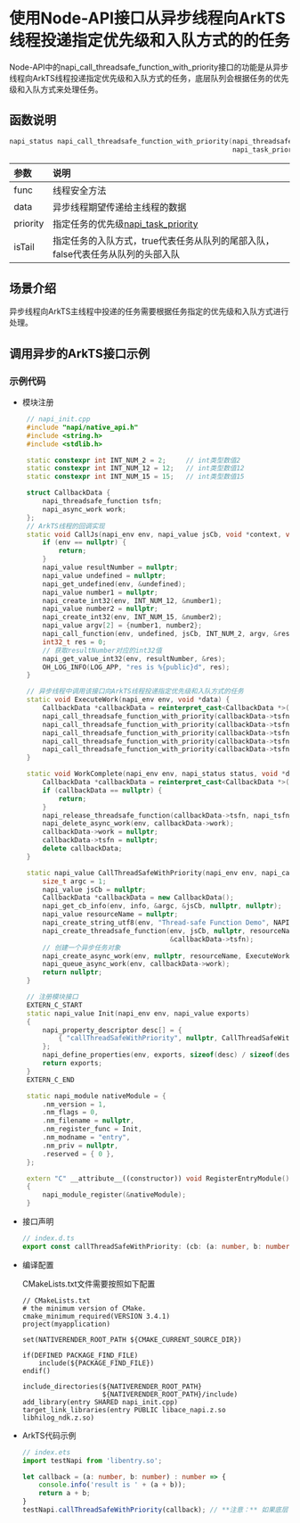 # 使用Node-API接口从异步线程向ArkTS线程投递指定优先级和入队方式的的任务
Node-API中的napi_call_threadsafe_function_with_priority接口的功能是从异步线程向ArkTS线程投递指定优先级和入队方式的任务，底层队列会根据任务的优先级和入队方式来处理任务。

## 函数说明

```cpp
napi_status napi_call_threadsafe_function_with_priority(napi_threadsafe_function func, void *data,
                                                        napi_task_priority priority, bool isTail);
```

| 参数            | 说明          |
| :------------- | :----------------------------- |
| func           | 线程安全方法                   |
| data           | 异步线程期望传递给主线程的数据  |
| priority       | 指定任务的优先级[napi_task_priority](napi-data-types-interfaces.md#线程安全任务优先级) |
| isTail         | 指定任务的入队方式，true代表任务从队列的尾部入队，false代表任务从队列的头部入队 |

## 场景介绍
异步线程向ArkTS主线程中投递的任务需要根据任务指定的优先级和入队方式进行处理。

## 调用异步的ArkTS接口示例

### 示例代码

- 模块注册

   ```c++
    // napi_init.cpp
    #include "napi/native_api.h"
    #include <string.h>
    #include <stdlib.h>

    static constexpr int INT_NUM_2 = 2;     // int类型数值2
    static constexpr int INT_NUM_12 = 12;   // int类型数值12
    static constexpr int INT_NUM_15 = 15;   // int类型数值15

    struct CallbackData {
        napi_threadsafe_function tsfn;
        napi_async_work work;
    };
    // ArkTS线程的回调实现
    static void CallJs(napi_env env, napi_value jsCb, void *context, void *data) {
        if (env == nullptr) {
            return;
        }
        napi_value resultNumber = nullptr;
        napi_value undefined = nullptr;
        napi_get_undefined(env, &undefined);
        napi_value number1 = nullptr;
        napi_create_int32(env, INT_NUM_12, &number1);
        napi_value number2 = nullptr;
        napi_create_int32(env, INT_NUM_15, &number2);
        napi_value argv[2] = {number1, number2};
        napi_call_function(env, undefined, jsCb, INT_NUM_2, argv, &resultNumber);
        int32_t res = 0;
        // 获取resultNumber对应的int32值
        napi_get_value_int32(env, resultNumber, &res);
        OH_LOG_INFO(LOG_APP, "res is %{public}d", res);
    }

    // 异步线程中调用该接口向ArkTS线程投递指定优先级和入队方式的任务
    static void ExecuteWork(napi_env env, void *data) {
        CallbackData *callbackData = reinterpret_cast<CallbackData *>(data);
        napi_call_threadsafe_function_with_priority(callbackData->tsfn, nullptr, napi_priority_idle, true); // 投递指定优先级为napi_priority_idle，入队方式为队列尾部入队的任务
        napi_call_threadsafe_function_with_priority(callbackData->tsfn, nullptr, napi_priority_low, true); // 投递指定优先级为napi_priority_low，入队方式为队列尾部入队的任务
        napi_call_threadsafe_function_with_priority(callbackData->tsfn, nullptr, napi_priority_high, true); // 投递指定优先级为napi_priority_high，入队方式为队列尾部入队的任务
        napi_call_threadsafe_function_with_priority(callbackData->tsfn, nullptr, napi_priority_immediate, true); // 投递指定优先级为napi_priority_immediate，入队方式为队列尾部入队的任务
        napi_call_threadsafe_function_with_priority(callbackData->tsfn, nullptr, napi_priority_high, false); // 投递指定优先级为napi_priority_high，入队方式为队列头部入队的任务
    }

    static void WorkComplete(napi_env env, napi_status status, void *data) {
        CallbackData *callbackData = reinterpret_cast<CallbackData *>(data);
        if (callbackData == nullptr) {
            return;
        }
        napi_release_threadsafe_function(callbackData->tsfn, napi_tsfn_release);
        napi_delete_async_work(env, callbackData->work);
        callbackData->work = nullptr;
        callbackData->tsfn = nullptr;
        delete callbackData;
    }

    static napi_value CallThreadSafeWithPriority(napi_env env, napi_callback_info info) {
        size_t argc = 1;
        napi_value jsCb = nullptr;
        CallbackData *callbackData = new CallbackData();
        napi_get_cb_info(env, info, &argc, &jsCb, nullptr, nullptr);
        napi_value resourceName = nullptr;
        napi_create_string_utf8(env, "Thread-safe Function Demo", NAPI_AUTO_LENGTH, &resourceName);
        napi_create_threadsafe_function(env, jsCb, nullptr, resourceName, 0, 1, nullptr, nullptr, nullptr, CallJs,
                                        &callbackData->tsfn);
        // 创建一个异步任务对象
        napi_create_async_work(env, nullptr, resourceName, ExecuteWork, WorkComplete, callbackData, &callbackData->work);
        napi_queue_async_work(env, callbackData->work);
        return nullptr;
    }

    // 注册模块接口
    EXTERN_C_START
    static napi_value Init(napi_env env, napi_value exports)
    {
        napi_property_descriptor desc[] = {
            { "callThreadSafeWithPriority", nullptr, CallThreadSafeWithPriority, nullptr, nullptr, nullptr, napi_default, nullptr }
        };
        napi_define_properties(env, exports, sizeof(desc) / sizeof(desc[0]), desc);
        return exports;
    }
    EXTERN_C_END

    static napi_module nativeModule = {
        .nm_version = 1,
        .nm_flags = 0,
        .nm_filename = nullptr,
        .nm_register_func = Init,
        .nm_modname = "entry",
        .nm_priv = nullptr,
        .reserved = { 0 },
    };

    extern "C" __attribute__((constructor)) void RegisterEntryModule()
    {
        napi_module_register(&nativeModule);
    }
   ```
   <!-- @[napi_call_threadsafe_function_with_priority_cpp](https://gitcode.com/openharmony/applications_app_samples/blob/master/code/DocsSample/ArkTS/NodeAPI/NodeAPIClassicUseCases/NodeAPIApplicationScenario/entry/src/main/cpp/napi_init.cpp) -->

- 接口声明

    ```ts
    // index.d.ts
    export const callThreadSafeWithPriority: (cb: (a: number, b: number) => number) => void;
    ```
    <!-- @[napi_call_threadsafe_function_with_priority_dts](https://gitcode.com/openharmony/applications_app_samples/blob/master/code/DocsSample/ArkTS/NodeAPI/NodeAPIClassicUseCases/NodeAPIApplicationScenario/entry/src/main/cpp/types/libentry/Index.d.ts) -->

- 编译配置

  CMakeLists.txt文件需要按照如下配置

    ```
    // CMakeLists.txt
    # the minimum version of CMake.
    cmake_minimum_required(VERSION 3.4.1)
    project(myapplication)

    set(NATIVERENDER_ROOT_PATH ${CMAKE_CURRENT_SOURCE_DIR})

    if(DEFINED PACKAGE_FIND_FILE)
        include(${PACKAGE_FIND_FILE})
    endif()

    include_directories(${NATIVERENDER_ROOT_PATH}
                        ${NATIVERENDER_ROOT_PATH}/include)
    add_library(entry SHARED napi_init.cpp)
    target_link_libraries(entry PUBLIC libace_napi.z.so libhilog_ndk.z.so)
    ```
    <!-- @[napi_call_threadsafe_function_with_priority_cmake](https://gitcode.com/openharmony/applications_app_samples/blob/master/code/DocsSample/ArkTS/NodeAPI/NodeAPIClassicUseCases/NodeAPIApplicationScenario/entry/src/main/cpp/CMakeLists.txt) -->

- ArkTS代码示例

    ```ts
    // index.ets
    import testNapi from 'libentry.so';
    
    let callback = (a: number, b: number) : number => {
        console.info('result is ' + (a + b));
        return a + b;
    }
    testNapi.callThreadSafeWithPriority(callback); // **注意：** 如果底层 ThreadSafeFunction 被取消，则无法保证所有任务都会被执行
    ```
    <!-- @[napi_call_threadsafe_function_with_priority_ets](https://gitcode.com/openharmony/applications_app_samples/blob/master/code/DocsSample/ArkTS/NodeAPI/NodeAPIClassicUseCases/NodeAPIApplicationScenario/entry/src/main/ets/pages/Index.ets) -->